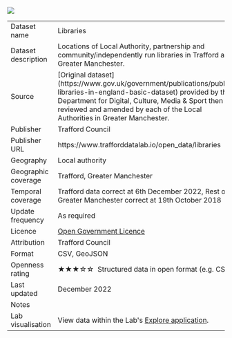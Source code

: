 
[<img src="thumbnail.png">](trafford_libraries.geojson)
</br>

<table>
<tr>
	<td>Dataset name</td>
	<td>Libraries</td>
</tr>
<tr>
	<td>Dataset description</td>
	<td>Locations of Local Authority, partnership and community/independently run libraries in Trafford and Greater Manchester.</td>
</tr>
<tr>
	<td>Source</td>
	<td>[Original dataset](https://www.gov.uk/government/publications/public-libraries-in-england-basic-dataset) provided by the Department for Digital, Culture, Media & Sport then reviewed and amended by each of the Local Authorities in Greater Manchester.</td>
</tr>
<tr>
	<td>Publisher</td>
	<td>Trafford Council</td>
</tr>
<tr>
	<td>Publisher URL</td>
	<td><a href="https://www.trafforddatalab.io/open_data/libraries"></a>https://www.trafforddatalab.io/open_data/libraries</td>
</tr>
<tr>
	<td>Geography</td>
	<td>Local authority</td>
</tr>
<tr>
	<td>Geographic coverage</td>
	<td>Trafford, Greater Manchester</td>
</tr>
<tr>
	<td>Temporal coverage</td>
	<td>Trafford data correct at 6th December 2022, Rest of Greater Manchester correct at 19th October 2018</td>
</tr>
<tr>
	<td>Update frequency</td>
	<td>As required</td>
</tr>
<tr>
	<td>Licence</td>
	<td><a href="http://www.nationalarchives.gov.uk/doc/open-government-licence/version/3/">Open Government Licence</a></td>
</tr>
<tr>
	<td>Attribution</td>
	<td>Trafford Council</td>
</tr>
<tr>
	<td>Format</td>
	<td>CSV, GeoJSON</td>
</tr>
<tr>
	<td>Openness rating</td>
	<td>&#9733&#9733&#9733&#9734&#9734&nbsp; Structured data in open format (e.g. CSV)</td>
</tr>
<tr>
	<td>Last updated</td>
	<td>December 2022</td>
</tr>
<tr>
	<td>Notes</td>
	<td></td>
</tr>
<tr>
	<td>Lab visualisation</td>
	<td>View data within the Lab's <a href="https://www.trafforddatalab.io/maps/explore/index.html?dataset=libraries">Explore application</a>.</td>
</tr>
</table>
